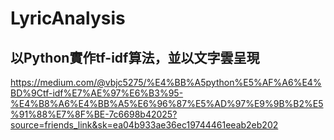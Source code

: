 # LyricAnalysis
## 以Python實作tf-idf算法，並以文字雲呈現
https://medium.com/@vbjc5275/%E4%BB%A5python%E5%AF%A6%E4%BD%9Ctf-idf%E7%AE%97%E6%B3%95-%E4%B8%A6%E4%BB%A5%E6%96%87%E5%AD%97%E9%9B%B2%E5%91%88%E7%8F%BE-7c6698b42025?source=friends_link&sk=ea04b933ae36ec19744461eeab2eb202


